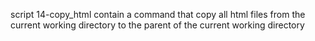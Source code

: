 script 14-copy_html contain a command that copy all html files from the current working directory to the parent of the current working directory 
